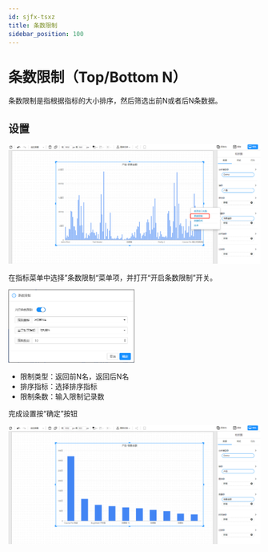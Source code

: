 ```yaml
---
id: sjfx-tsxz
title: 条数限制
sidebar_position: 100
---
```

# 条数限制（Top/Bottom N）

条数限制是指根据指标的大小排序，然后筛选出前N或者后N条数据。

## 设置

   <div align="left"><img src="../../static/img/datafor/analysis/image-20230108200513481.png" /></div>

在指标菜单中选择”条数限制“菜单项，并打开“开启条数限制”开关。

   <div align="left"><img src="../../static/img/datafor/analysis/image-20230108201604207.png" alt="image-20230108201604207" " width="50%" /></div>

- 限制类型：返回前N名，返回后N名
- 排序指标：选择排序指标
- 限制条数：输入限制记录数

完成设置按“确定”按钮

   <div align="left"><img src="../../static/img/datafor/analysis/image-20230108201742206.png" /></div>

